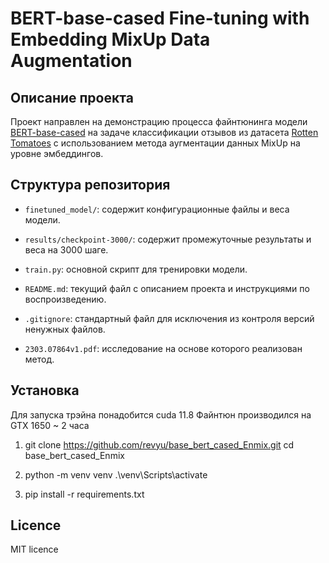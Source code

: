 # BERT-base-cased Fine-tuning with Embedding MixUp Data Augmentation

## Описание проекта

Проект направлен на демонстрацию процесса файнтюнинга модели [BERT-base-cased](https://huggingface.co/bert-base-cased) на задаче классификации отзывов из датасета [Rotten Tomatoes](https://huggingface.co/datasets/rotten_tomatoes) с использованием метода аугментации данных MixUp на уровне эмбеддингов. 

## Структура репозитория

- `finetuned_model/`: содержит конфигурационные файлы и веса модели.
- `results/checkpoint-3000/`: содержит промежуточные результаты и веса на 3000 шаге.

- `train.py`: основной скрипт для тренировки модели.
- `README.md`: текущий файл с описанием проекта и инструкциями по воспроизведению.
- `.gitignore`: стандартный файл для исключения из контроля версий ненужных файлов.
- `2303.07864v1.pdf`: исследование на основе которого реализован метод.

## Установка 

Для запуска трэйна понадобится cuda 11.8
Файнтюн производился на GTX 1650 ~ 2 часа 

1. 
   git clone https://github.com/revyu/base_bert_cased_Enmix.git
   cd base_bert_cased_Enmix

2. 
    python -m venv venv
    .\venv\Scripts\activate

3. 
    pip install -r requirements.txt

## Licence

MIT licence



